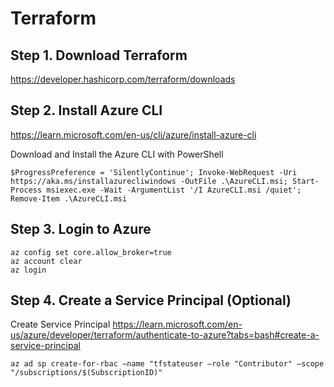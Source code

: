 # Terraform

## Step 1. Download Terraform
https://developer.hashicorp.com/terraform/downloads

## Step 2. Install Azure CLI
https://learn.microsoft.com/en-us/cli/azure/install-azure-cli

Download and Install the Azure CLI with PowerShell
```
$ProgressPreference = 'SilentlyContinue'; Invoke-WebRequest -Uri https://aka.ms/installazurecliwindows -OutFile .\AzureCLI.msi; Start-Process msiexec.exe -Wait -ArgumentList '/I AzureCLI.msi /quiet'; Remove-Item .\AzureCLI.msi
```
## Step 3. Login to Azure
```
az config set core.allow_broker=true
az account clear
az login
```

## Step 4. Create a Service Principal (Optional)
Create Service Principal https://learn.microsoft.com/en-us/azure/developer/terraform/authenticate-to-azure?tabs=bash#create-a-service-principal
```
az ad sp create-for-rbac –name "tfstateuser –role "Contributor" –scope "/subscriptions/$(SubscriptionID)"
```
